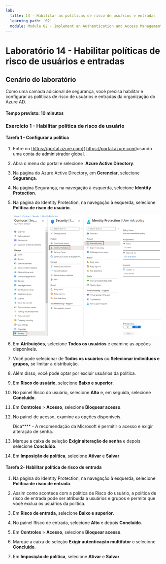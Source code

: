 ```yaml
---
lab:
  title: 14 - Habilitar as políticas de risco de usuários e entradas
  learning path: '02'
  module: Module 02 - Implement an Authentication and Access Management Solution
---
```


# Laboratório 14 - Habilitar políticas de risco de usuários e entradas

## Cenário do laboratório

Como uma camada adicional de segurança, você precisa habilitar e configurar as políticas de risco de usuários e entradas da organização do Azure AD.

#### Tempo previsto: 10 minutos


### Exercício 1 - Habilitar política de risco de usuário

#### Tarefa 1 - Configurar a política

1. Entre no [https://portal.azure.com]( https://portal.azure.com)usando uma conta de administrador global.

2. Abra o menu do portal e selecione  **Azure Active Directory**.

3. Na página do Azure Active Directory, em **Gerenciar**, selecione **Segurança**.

4. Na página Segurança, na navegação à esquerda, selecione **Identity Protection**.

5. Na página do Identity Protection, na navegação à esquerda, selecione **Política de risco de usuário**.

    ![Imagem da tela exibindo a página de política de risco do usuário e o caminho de navegação realçado](./media/lp2-mod4-browse-to-identity-protection.png)

6. Em **Atribuições**, selecione **Todos os usuários** e examine as opções disponíveis.

7. Você pode selecionar de **Todos os usuários** ou **Selecionar indivíduos e grupos,** se limitar a distribuição.

8. Além disso, você pode optar por excluir usuários da política.

9. Em **Risco do usuário**, selecione **Baixo e superior**.

10. No painel Risco do usuário, selecione **Alto** e, em seguida, selecione **Concluído**.

11. Em **Controles** > **Acesso**, selecione **Bloquear acesso**.

12. No painel de acesso, examine as opções disponíveis.

    Dica**** - A recomendação da Microsoft é permitir o acesso e exigir alteração de senha.

13. Marque a caixa de seleção **Exigir alteração de senha** e depois selecione **Concluído**.

14. Em **Imposição de política**, selecione **Ativar** e **Salvar**.

#### Tarefa 2- Habilitar política de risco de entrada

1. Na página do Identity Protection, na navegação à esquerda, selecione **Política de risco de entrada**.

2. Assim como acontece com a política de Risco do usuário, a política de risco de entrada pode ser atribuída a usuários e grupos e permite que você exclua os usuários da política.

3. Em **Risco de entrada**, selecione **Baixo e superior**.

4. No painel Risco de entrada, selecione **Alto** e depois **Concluído**.

5. Em **Controles** > **Acesso**, selecione **Bloquear acesso**.

6. Marque a caixa de seleção **Exigir autenticação multifator** e selecione **Concluído**.

7. Em **Imposição de política**, selecione **Ativar** e **Salvar**.
